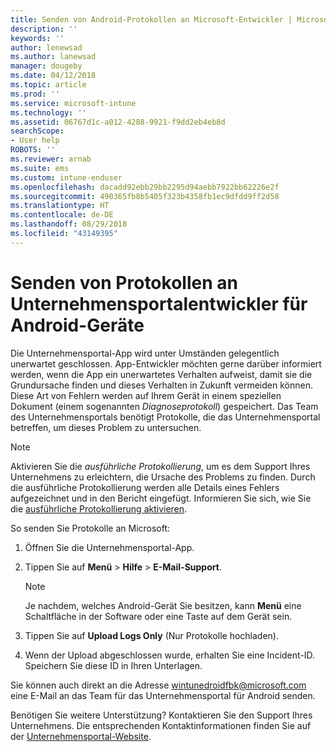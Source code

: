 ```yaml
---
title: Senden von Android-Protokollen an Microsoft-Entwickler | Microsoft-Dokumentation
description: ''
keywords: ''
author: lenewsad
ms.author: lanewsad
manager: dougeby
ms.date: 04/12/2018
ms.topic: article
ms.prod: ''
ms.service: microsoft-intune
ms.technology: ''
ms.assetid: 06767d1c-a012-4288-9921-f9dd2eb4eb8d
searchScope:
- User help
ROBOTS: ''
ms.reviewer: arnab
ms.suite: ems
ms.custom: intune-enduser
ms.openlocfilehash: dacadd92ebb29bb2295d94aebb7922bb62226e2f
ms.sourcegitcommit: 490365fb8b5405f323b4358fb1ec9dfdd9ff2d58
ms.translationtype: HT
ms.contentlocale: de-DE
ms.lasthandoff: 08/29/2018
ms.locfileid: "43149395"
---
```

# <a name="send-logs-to-the-company-portal-developers-for-android-devices"></a>Senden von Protokollen an Unternehmensportalentwickler für Android-Geräte

Die Unternehmensportal-App wird unter Umständen gelegentlich unerwartet geschlossen. App-Entwickler möchten gerne darüber informiert werden, wenn die App ein unerwartetes Verhalten aufweist, damit sie die Grundursache finden und dieses Verhalten in Zukunft vermeiden können. Diese Art von Fehlern werden auf Ihrem Gerät in einem speziellen Dokument (einem sogenannten _Diagnoseprotokoll_) gespeichert. Das Team des Unternehmensportals benötigt Protokolle, die das Unternehmensportal betreffen, um dieses Problem zu untersuchen.

> [!Note]
> Aktivieren Sie die _ausführliche Protokollierung_, um es dem Support Ihres Unternehmens zu erleichtern, die Ursache des Problems zu finden. Durch die ausführliche Protokollierung werden alle Details eines Fehlers aufgezeichnet und in den Bericht eingefügt. Informieren Sie sich, wie Sie die [ausführliche Protokollierung aktivieren](use-verbose-logging-to-help-your-it-administrator-fix-device-issues-android.md). 

So senden Sie Protokolle an Microsoft:

1.  Öffnen Sie die Unternehmensportal-App.

2.  Tippen Sie auf **Menü** > **Hilfe** > **E-Mail-Support**.

    > [!NOTE]
    > Je nachdem, welches Android-Gerät Sie besitzen, kann **Menü** eine Schaltfläche in der Software oder eine Taste auf dem Gerät sein.

3.  Tippen Sie auf **Upload Logs Only** (Nur Protokolle hochladen).

4.  Wenn der Upload abgeschlossen wurde, erhalten Sie eine Incident-ID. Speichern Sie diese ID in Ihren Unterlagen.

Sie können auch direkt an die Adresse <a href="mailto:wintunedroidfbk@microsoft.com?subject=Send logs to Microsoft&body=Describe the issue you are having.">wintunedroidfbk@microsoft.com</a> eine E-Mail an das Team für das Unternehmensportal für Android senden. 

Benötigen Sie weitere Unterstützung? Kontaktieren Sie den Support Ihres Unternehmens. Die entsprechenden Kontaktinformationen finden Sie auf der [Unternehmensportal-Website](https://go.microsoft.com/fwlink/?linkid=2010980).

